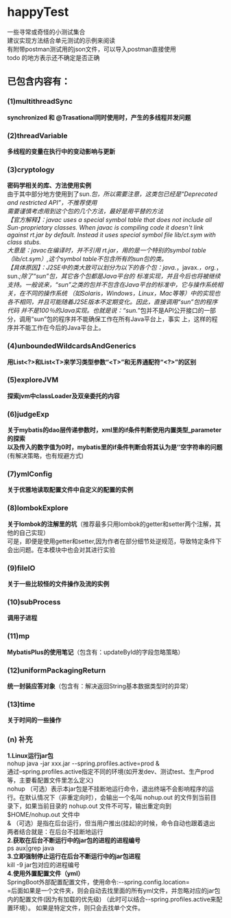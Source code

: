 # happyTest
一些寻常或奇怪的小测试集合<br />
建议实现方法结合单元测试的示例来阅读<br />
有附带postman测试用的json文件，可以导入postman直接使用<br />
todo 的地方表示还不确定是否正确

## 已包含内容有： 
### (1)multithreadSync 
<B>synchronized 和 @Trasational同时使用时，产生的多线程并发问题</B>

### (2)threadVariable 
<B>多线程的变量在执行中的变动影响与更新</B>

### (3)cryptology 
<B>密码学相关的库、方法使用实例</B><br/>
由于其中部分地方使用到了sun.*包，所以需要注意，这类包已经是“Deprecated and restricted API”，不推荐使用<br/>
需要谨慎考虑用到这个包的几个方法，最好是用平替的方法<br/>
【官方解释】：javac uses a special symbol table that does not include all Sun-proprietary classes.
When javac is compiling code it doesn't link against rt.jar by default. Instead it uses special symbol
file lib/ct.sym with class stubs.<br/>
大意是：javac在编译时，并不引用 rt.jar，用的是一个特别的symbol table（lib/ct.sym）,这个symbol table不包含所有的sun包的类。<br/>
【具体原因】：J2SE中的类大致可以划分为以下的各个包：java.*，javax.*，org.*，sun.*;除了“sun”包，其它各个包都是Java平台的
标准实现，并且今后也将被继续支持。一般说来，“sun”之类的包并不包含在Java平台的标准中，它与操作系统相关，在不同的操作系统
（如Solaris，Windows，Linux，Mac等等）中的实现也各不相同，并且可能随着J2SE版本不定期变化。因此，直接调用“sun”包的程序代码
并不是100％的Java实现。也就是说：“sun.*”包并不是API公开接口的一部分，调用“sun”包的程序并不能确保工作在所有Java平台上，事实
上，这样的程序并不能工作在今后的Java平台上。

### (4)unboundedWildcardsAndGenerics 
<B>用List&lt;?&gt;和List&lt;T&gt;来学习类型参数“&lt;T&gt;”和无界通配符“&lt;?&gt;”的区别</B>

### (5)exploreJVM 
<B>探索jvm中classLoader及双亲委托的内容</B>

### (6)judgeExp 
<B>关于mybatis的dao层传递参数时，xml里的if条件判断使用内置类型_parameter的探索</B><br/>
<B>以及传入的数字值为0时，mybatis里的if条件判断会将其认为是‘’空字符串的问题</B>(有解决策略，也有规避方式)

### (7)ymlConfig 
<B>关于优雅地读取配置文件中自定义的配置的实例</B>

### (8)lombokExplore 
<B>关于lombok的注解里的坑</B>（推荐最多只用lombok的getter和setter两个注解，其他的自己实现）<br />
可是，即便是使用getter和setter,因为作者在部分细节处逆规范，导致特定条件下会出问题。在本模块中也会对其进行实验

### (9)fileIO
<B>关于一些比较怪的文件操作及流的实例</B>

### (10)subProcess
<B>调用子进程</B>

### (11)mp
<B>MybatisPlus的使用笔记</B>（包含有：updateById的字段忽略策略）

### (12)uniformPackagingReturn
<B>统一封装应答对象</B>（包含有：解决返回String基本数据类型时的异常）

### (13)time
<B>关于时间的一些操作</B>

### (n) 补充
<B>1.Linux运行jar包</B><br/>
nohup java -jar xxx.jar --spring.profiles.active=prod &  <br/>
通过–spring.profiles.active指定不同的环境(如开发dev、测试test、生产prod等，主要看配置文件里怎么定义) <br />
nohup （可选）表示本jar包是不挂断地运行命令，退出终端不会影响程序的运行。在默认情况下（非重定向时），会输出一个名叫 nohup.out 的文件到当前目
录下，如果当前目录的 nohup.out 文件不可写，输出重定向到 $HOME/nohup.out 文件中 <br />
& （可选）是指在后台运行，但当用户推出(挂起)的时候，命令自动也跟着退出 <br />
两者结合就是：在后台不挂断地运行 <br />
<B>2.获取在后台不断运行中的jar包的进程的进程编号</B><br/>
ps aux|grep java <br />
<B>3.立即强制停止运行在后台不断运行中的jar包进程</B><br/>
kill -9 jar包对应的进程编号 <br />
<B>4.使用外置配置文件（yml）</B><br />
SpringBoot外部配置配置文件，使用命令:--spring.config.location=<br/>
=后面如果是一个文件夹，则会自动去找里面的所有yml文件，并忽略对应的jar包内的配置文件(因为有加载的优先级)
（此时可以结合--spring.profiles.active来配置环境）。 如果是特定文件，则只会去找单个文件。

